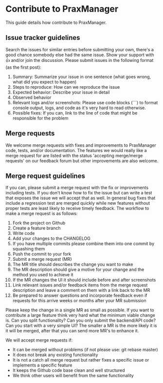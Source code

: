 # Contribute to PraxManager

This guide details how contribute to PraxManager.

## Issue tracker guidelines
Search the issues for similar entries before submitting your own, 
there's a good chance somebody else had the same issue. 
Show your support with :+1: and/or join the discussion. Please submit issues in the following format (as the first post):

1. Summary: Summarize your issue in one sentence (what goes wrong, what did you expect to happen)
1. Steps to reproduce: How can we reproduce the issue
1. Expected behavior: Describe your issue in detail
1. Observed behavior
1. Relevant logs and/or screenshots: Please use code blocks (```) to format console output, logs, and code as it's very hard to read otherwise.
1. Possible fixes: If you can, link to the line of code that might be responsible for the problem

## Merge requests

We welcome merge requests with fixes and improvements to PraxManager code, tests, and/or documentation. 
The features we would really like a merge request for are listed with the status 'accepting merge/merge requests' on our feedback forum but other improvements are also welcome.

## Merge request guidelines
If you can, please submit a merge request with the fix or improvements including tests. If you don't know how to fix the issue but can write a test that exposes the issue we will accept that as well. 
In general bug fixes that include a regression test are merged quickly while new features without proper tests are least likely to receive timely feedback. 
The workflow to make a merge request is as follows:

1. Fork the project on Github
1. Create a feature branch
1. Write code
1. Add your changes to the CHANGELOG
1. If you have multiple commits please combine them into one commit by squashing them
1. Push the commit to your fork
1. Submit a merge request (MR)
1. The MR title should describes the change you want to make
1. The MR description should give a motive for your change and the method you used to achieve it
1. If the MR changes the UI it should include before and after screenshots
1. Link relevant issues and/or feedback items from the merge request description and leave a comment on them with a link back to the MR
1. Be prepared to answer questions and incorporate feedback even if requests for this arrive weeks or months after your MR submission


Please keep the change in a single MR as small as possible. 
If you want to contribute a large feature think very hard what the minimum viable change is. 
Can you split functionality? Can you only submit the backend/API code? 
Can you start with a very simple UI? The smaller a MR is the more likely it is it will be merged, after that you can send more MR's to enhance it.

We will accept merge requests if:
* It can be merged without problems (if not please use: git rebase master)
* It does not break any existing functionality
* It is not a catch all merge request but rather fixes a specific issue or implements a specific feature
* It keeps the Github code base clean and well structured
* We think other users will benefit from the same functionality